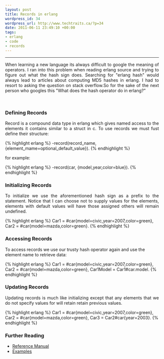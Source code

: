 ```yaml
--- 
layout: post
title: Records in erlang
wordpress_id: 34
wordpress_url: http://www.techtraits.ca/?p=34
date: 2011-06-11 23:49:10 +00:00
tags:
- erlang
- code
- records
---
```

<hr />
<p style="text-align: justify;">
When learning a new language its always difficult to google the meaning of operators. I ran into this problem when reading erlang source and trying to figure out what the hash sign does. Searching for "erlang hash" would always lead to articles about computing MD5 hashes in erlang. I had to resort to asking the question on stack overflow.So for the sake of the next person who googles this "What does the hash operator do in erlang?"
</p>
<!--more-->
&nbsp;
<h3 style="text-align: left;">Defining Records</h3>
<p style="text-align: justify;">
Record is a compound data type in erlang which gives named access to the elements it contains similar to a struct in c. To use records we must fust define their structure:
</p>
{% highlight erlang %}
    -record(record_name, {element_mame=optional_default_value}).
{% endhighlight %}

for example:

{% highlight erlang %}
    -record(car, {model,year,color=blue}).
{% endhighlight %}
&nbsp;
<h3 style="text-align: left;">Initializing Records</h3>
<p style="text-align: justify;">
To initialize we use the aforementioned hash sign as a prefix to the statement. Notice that I can choose not to supply values for the elements, elements with default values will have those assigned others will remain undefined.
</p>
{% highlight erlang %}
    Car1 = #car{model=civic,year=2007,color=green},
    Car2 = #car{model=mazda,color=green}.
{% endhighlight %}
&nbsp;
<h3>Accessing Records</h3>


To access records we use our trusty hash operator again and use the element name to retrieve data:

{% highlight erlang %}
    Car1 = #car{model=civic,year=2007,color=green},
    Car2 = #car{model=mazda,color=green},
    Car1Model = Car1#car.model.
{% endhighlight %}
&nbsp;

<h3>Updating Records</h3>
<p style="text-align: justify;">
Updating records is much like initializing except that any elements that we do not specify values for will retain retain previous values.
</p>
{% highlight erlang %}
    Car1 = #car{model=civic,year=2007,color=green},
    Car2 = #car{model=mazda,color=green},
    Car3 = Car2#car{year=2003}.
{% endhighlight %}
&nbsp;

<h3>Further Reading</h3>

* [Reference Manual](http://www.erlang.org/doc/reference_manual/records.html)
* [Examples](http://www.erlang.org/doc/programming_examples/records.html)




